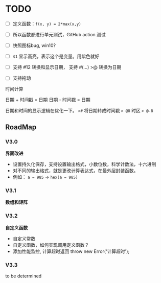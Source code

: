 # TODO
- [ ] 定义函数：`f(x, y) = 2*max(x,y)`
- [ ] 所以函数都进行单元测试，GitHub action 测试
- [ ] 快照图标bug, win10?
- [ ] `$1` 显示高亮，表示这个是变量。用紫色就好
- [ ] 支持 #12 转换和显示日期， 支持 #(...) >@ 转换为日期 
- [ ] 支持拖动



时间计算

日期 + 时间戳 = 日期
日期 - 时间戳 = 日期

日期和时间的显示逻辑在优化一下。
`>#` 将日期转成时间戳
`> @8`  时区
`> @-8`




## RoadMap 

### V3.0
**界面改进**
- 设置持久化保存，支持设置输出格式，小数位数，科学计数法，十六进制
- 对不同的输出格式，就是更改计算表达式，在最外层封装函数。
- 例如： `a = 985` -> `hex(a = 985)`

### V3.1
**数组和矩阵**


### V3.2
**自定义函数**
- 自定义常数
- 自定义函数，如何实现调用定义函数？
- 添加性能监控, 计算超时返回 throw new Error('计算超时');


### V3.3
to be determined
